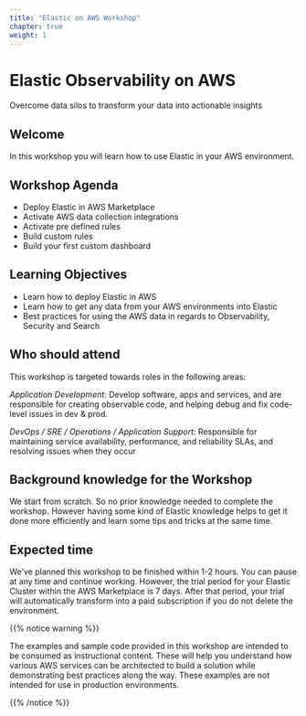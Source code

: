 ```yaml
---
title: "Elastic on AWS Workshop"
chapter: true
weight: 1
---
```


# Elastic Observability on AWS
Overcome data silos to transform your data into actionable insights

## Welcome

In this workshop you will learn how to use Elastic in your AWS environment.

## Workshop Agenda
- Deploy Elastic in AWS Marketplace
- Activate AWS data collection integrations
- Activate pre defined rules
- Build custom rules
- Build your first custom dashboard

## Learning Objectives
- Learn how to deploy Elastic in AWS
- Learn how to get any data from your AWS environments into Elastic
- Best practices for using the AWS data in regards to Observability, Security and Search

## Who should attend
This workshop is targeted towards roles in the following areas:

*Application Development:* Develop software, apps and services, and are responsible for creating observable code, and helping debug and fix code-level issues in dev & prod.

*DevOps / SRE / Operations / Application Support:* Responsible for maintaining service availability, performance, and reliability SLAs, and resolving issues when they occur

## Background knowledge for the Workshop

We start from scratch. So no prior knowledge needed to complete the workshop. However having some kind of Elastic knowledge helps to get it done more efficiently and learn some tips and tricks at the same time.

## Expected time
We’ve planned this workshop to be finished within 1-2 hours. You can pause at any time and continue working. However, the trial period for your Elastic Cluster within the AWS Marketplace is 7 days. After that period, your trial will automatically transform into a paid subscription if you do not delete the environment.


{{% notice warning %}}
<p style='text-align: left;'>
The examples and sample code provided in this workshop are intended to be consumed as instructional content. These will help you understand how various AWS services can be architected to build a solution while demonstrating best practices along the way. These examples are not intended for use in production environments.
</p>
{{% /notice %}}
